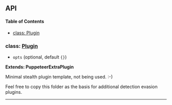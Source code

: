 ## API

<!-- Generated by documentation.js. Update this documentation by updating the source code. -->

#### Table of Contents

- [class: Plugin](#class-plugin)

### class: [Plugin](https://github.com/berstend/puppeteer-extra/blob/dc8b90260a927c0c66c4585c5a56092ea9c35049/packages/puppeteer-extra-plugin-stealth/evasions/_template/index.js#L10-L24)

- `opts` (optional, default `{}`)

**Extends: PuppeteerExtraPlugin**

Minimal stealth plugin template, not being used. :-)

Feel free to copy this folder as the basis for additional detection evasion plugins.

---
